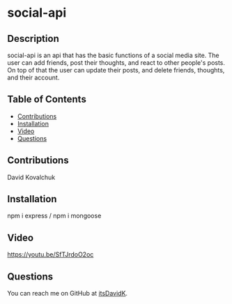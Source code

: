 # social-api
## Description
    
social-api is an api that has the basic functions of a social media site. The user can add friends, post their thoughts, and react to other people's posts. On top of that the user can update their posts, and delete friends, thoughts, and their account.
## Table of Contents
- [Contributions](#contributions) 
- [Installation](#Installation) 
- [Video](#video)
- [Questions](#questions) 
## Contributions

David Kovalchuk
## Installation
npm i express /
npm i mongoose

## Video
https://youtu.be/SfTJrdoO2oc

## Questions
You can reach me on GitHub at [itsDavidK](https://github.com/itsDavidK).
